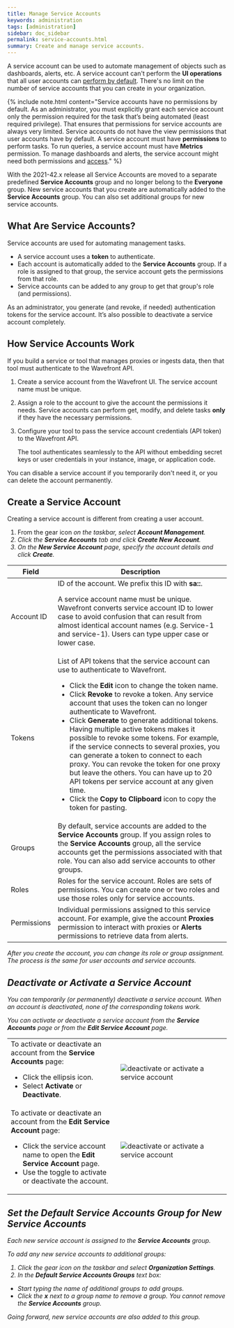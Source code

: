 ```yaml
---
title: Manage Service Accounts
keywords: administration
tags: [administration]
sidebar: doc_sidebar
permalink: service-accounts.html
summary: Create and manage service accounts.
---
```


A service account can be used to automate management of objects such as dashboards, alerts, etc. A service account can't perform the **UI operations** that all user accounts can [perform by default](user-accounts.html#what-can-a-new-user-do). There's no limit on the number of service accounts that you can create in your organization. 

{% include note.html content="Service accounts have no permissions by default. As an administrator, you must explicitly grant each service account only the permission required for the task that’s being automated (least required privilege). That ensures that permissions for service accounts are always very limited. Service accounts do not have the view permissions that user accounts have by default. A service account must have **permissions** to perform tasks. To run queries, a service account must have **Metrics** permission. To manage dashboards and alerts, the service account might need both permissions and [access](access.html)." %}

With the 2021-42.x release all Service Accounts are moved to a separate predefined **Service Accounts** group and no longer belong to the **Everyone** group. New service accounts that you create are automatically added to the **Service Accounts** group. You can also set additional groups for new service accounts.

## What Are Service Accounts?

Service accounts are used for automating management tasks.

* A service account uses a **token** to authenticate.
* Each account is automatically added to the **Service Accounts** group. If a role is assigned to that group, the service account gets the permissions from that role.
* Service accounts can be added to any group to get that group's role (and permissions).

As an administrator, you generate (and revoke, if needed) authentication tokens for the service account. It’s also possible to deactivate a service account completely. 

## How Service Accounts Work

If you build a service or tool that manages proxies or ingests data, then that tool must authenticate to the Wavefront API.

1. Create a service account from the Wavefront UI. The service account name must be unique.
2. Assign a role to the account to give the account the permissions it needs. Service accounts can perform get, modify, and delete tasks **only** if they have the necessary permissions.
3. Configure your tool to pass the service account credentials (API token) to the Wavefront API.

   The tool authenticates seamlessly to the API without embedding secret keys or user credentials in your instance, image, or application code.

You can disable a service account if you temporarily don't need it, or you can delete the account permanently.


## Create a Service Account

Creating a service account is different from creating a user account.

1. From the gear icon <i class="fa fa-cog"/> on the taskbar, select **Account Management**.
2. Click the **Service Accounts** tab and click **Create New Account**.
3. On the **New Service Account** page, specify the account details and click **Create**.

<table style="width: 100%;">
<tbody>
<thead>
<tr><th width="15%">Field</th><th width="85%">Description</th></tr>
</thead>
<tr>
<td>
Account ID</td>
<td>ID of the account. We prefix this ID with <strong>sa::</strong>. <p>A service account name must be unique. Wavefront converts service account ID to lower case to avoid confusion that can result from almost identical account names (e.g. Service-1 and service-1). Users can type upper case or lower case. </p> </td>
</tr>
<tr>
<td>
Tokens</td>
<td>List of API tokens that the service account can use to authenticate to Wavefront.
<ul><li>Click the <strong>Edit</strong> icon to change the token name. </li>
<li>Click <strong>Revoke</strong> to revoke a token. Any service account that uses the token can no longer authenticate to Wavefront. </li>
<li>Click <strong>Generate</strong> to generate additional tokens. Having multiple active tokens makes it possible to revoke some tokens. For example, if the service connects to several proxies, you can generate a token to connect to each proxy. You can revoke the token for one proxy but leave the others. You can have up to 20 API tokens per service account at any given time.</li>
<li>Click the <strong>Copy to Clipboard</strong> icon to copy the token for pasting.</li>
</ul></td>
</tr>
<tr>
<td>
Groups</td>
<td>By default, service accounts are added to the <strong>Service Accounts</strong> group. If you assign roles to the <strong>Service Accounts</strong> group, all the service accounts get the permissions associated with that role. You can also add service accounts to other groups. </td></tr>
<tr>
<td>Roles</td>
<td>Roles for the service account. Roles are sets of permissions. You can create one or two roles and use those roles only for service accounts. </td></tr>
<tr>
<td>Permissions</td>
<td>Individual permissions assigned to this service account. For example, give the account <strong>Proxies</strong> permission to interact with proxies or <strong>Alerts</strong> permissions to retrieve data from alerts. </td>
</tr>
</tbody>
</table>

After you create the account, you can change its role or group assignment. The process is the same for user accounts and service accounts.


## Deactivate or Activate a Service Account

You can temporarily (or permanently) deactivate a service account. When an account is deactivated, none of the corresponding tokens work.

You can activate or deactivate a service account from the **Service Accounts** page or from the **Edit Service Account** page.

<table style="width: 100%;">
<tbody>
<tr>
<td width="50%">
To activate or deactivate an account from the <strong>Service Accounts</strong> page:
<ul><li>Click the ellipsis icon. </li>
<li>Select <strong>Activate</strong> or <strong>Deactivate</strong>.</li>
</ul></td>
<td width="50%"><img src="/images/sa_deactivate_multi.png" alt="deactivate or activate a service account"/></td>
</tr>
<tr>
<td width="50%">
To activate or deactivate an account from the <strong>Edit Service Account</strong> page:
<ul><li>Click the service account name to open the <strong>Edit Service Account</strong> page. </li>
<li>Use the toggle to activate or deactivate the account.</li>
</ul></td>
<td width="50%"><img src="/images/sa_deactivate.png" alt="deactivate or activate a service account"/></td>
</tr>
</tbody>
</table>

## Set the Default Service Accounts Group for New Service Accounts

Each new service account is assigned to the **Service Accounts** group.

To add any new service accounts to additional groups:

1. Click the gear icon <i class="fa fa-cog"/> on the taskbar and select **Organization Settings**.
2. In the **Default Service Accounts Groups** text box:
  * Start typing the name of additional groups to add groups.
  * Click the **x** next to a group name to remove a group. You cannot remove the **Service Accounts** group.

Going forward, new service accounts are also added to this group.
